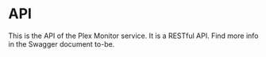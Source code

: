 # API

This is the API of the Plex Monitor service. It is a RESTful API. Find more info in the Swagger document to-be.